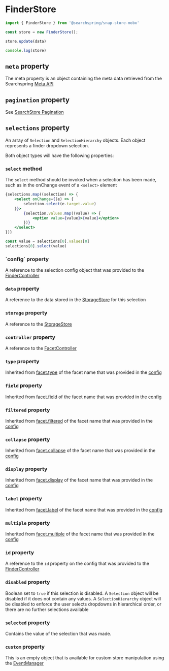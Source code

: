 # FinderStore

```typescript
import { FinderStore } from '@searchspring/snap-store-mobx'

const store = new FinderStore();

store.update(data)

console.log(store)
```

## `meta` property
The meta property is an object containing the meta data retrieved from the Searchspring [Meta API](http://snapi.kube.searchspring.io/api/v1/#tag/Meta)

## `pagination` property
See [SearchStore Pagination](#SearchStorePagination)

## `selections` property
An array of `Selection` and `SelectionHierarchy` objects. Each object represents a finder dropdown selection.

Both object types will have the following properties:

### `select` method
The `select` method should be invoked when a selection has been made, such as in the onChange event of a `<select>` element

```jsx
{selections.map((selection) => {
	<select onChange={(e) => {
		selection.select(e.target.value)
	}}>
		{selection.values.map((value) => {
			<option value={value}>{value}</option>
		})}
	</select>
})}
```

```typescript
const value = selections[0].values[0]
selections[0].select(value)
```

<h3 id="FinderStoreSelectionsConfig">`config` property</h3>

A reference to the selection config object that was provided to the [FinderController](../snap-controller/#FinderController)

### `data` property
A reference to the data stored in the [StorageStore](#StorageStore) for this selection

### `storage` property
A reference to the [StorageStore](#StorageStore)

### `controller` property
A reference to the [FacetController](../snap-controller/#FacetController)

### `type` property
Inherited from [facet.type](#SearchFacetsType) of the facet name that was provided in the [config](#FinderStoreSelectionsConfig)

### `field` property
Inherited from [facet.field](#SearchFacetsField) of the facet name that was provided in the [config](#FinderStoreSelectionsConfig)

### `filtered` property
Inherited from [facet.filtered](#SearchFacetsFiltered) of the facet name that was provided in the [config](#FinderStoreSelectionsConfig)

### `collapse` property
Inherited from [facet.collapse](#SearchFacetsCollapse) of the facet name that was provided in the [config](#FinderStoreSelectionsConfig)

### `display` property
Inherited from [facet.display](#SearchFacetsDisplay) of the facet name that was provided in the [config](#FinderStoreSelectionsConfig)

### `label` property
Inherited from [facet.label](#SearchFacetsLabel) of the facet name that was provided in the [config](#FinderStoreSelectionsConfig)

### `multiple` property
Inherited from [facet.multiple](#SearchFacetsMultiple) of the facet name that was provided in the [config](#FinderStoreSelectionsConfig)

### `id` property
A reference to the `id` property on the config that was provided to the [FinderController](../snap-controller/#FinderController)

### `disabled` property
Boolean set to `true` if this selection is disabled. A `Selection` object will be disabled if it does not contain any values. A `SelectionHierarchy` object will be disabled to enforce the user selects dropdowns in hierarchical order, or there are no further selections available

### `selected` property
Contains the value of the selection that was made. 

### `custom` property
This is an empty object that is available for custom store manipulation using the [EventManager](../snap-event-manager)